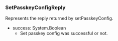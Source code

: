 ### SetPasskeyConfigReply
Represents the reply returned by setPasskeyConfig.

- success: System.Boolean
  - Set passkey config was successful or not.
